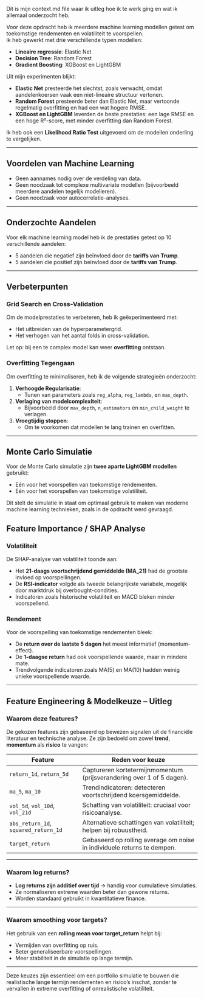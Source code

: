 Dit is mijn context.md file waar ik uitleg hoe ik te werk ging en wat ik allemaal onderzocht heb.

Voor deze opdracht heb ik meerdere machine learning modellen getest om toekomstige rendementen en volatiliteit te voorspellen.  
Ik heb gewerkt met drie verschillende typen modellen:

- **Lineaire regressie**: Elastic Net
- **Decision Tree**: Random Forest
- **Gradient Boosting**: XGBoost en LightGBM

Uit mijn experimenten blijkt:

- **Elastic Net** presteerde het slechtst, zoals verwacht, omdat aandelenkoersen vaak een niet-lineaire structuur vertonen.
- **Random Forest** presteerde beter dan Elastic Net, maar vertoonde regelmatig overfitting en had een wat hogere RMSE.
- **XGBoost en LightGBM** leverden de beste prestaties: een lage RMSE en een hoge R²-score, met minder overfitting dan Random Forest.

Ik heb ook een **Likelihood Ratio Test** uitgevoerd om de modellen onderling te vergelijken.

---

## Voordelen van Machine Learning

- Geen aannames nodig over de verdeling van data.
- Geen noodzaak tot complexe multivariate modellen (bijvoorbeeld meerdere aandelen tegelijk modelleren).
- Geen noodzaak voor autocorrelatie-analyses.

---

## Onderzochte Aandelen

Voor elk machine learning model heb ik de prestaties getest op 10 verschillende aandelen:

- 5 aandelen die negatief zijn beïnvloed door de **tariffs van Trump**.
- 5 aandelen die positief zijn beïnvloed door de **tariffs van Trump**.

---

## Verbeterpunten

### Grid Search en Cross-Validation

Om de modelprestaties te verbeteren, heb ik geëxperimenteerd met:

- Het uitbreiden van de hyperparametergrid.
- Het verhogen van het aantal folds in cross-validation.

Let op: bij een te complex model kan weer **overfitting** ontstaan.

### Overfitting Tegengaan

Om overfitting te minimaliseren, heb ik de volgende strategieën onderzocht:

1. **Verhoogde Regularisatie**: 
   - Tunen van parameters zoals `reg_alpha`, `reg_lambda`, en `max_depth`.
2. **Verlaging van modelcomplexiteit**: 
   - Bijvoorbeeld door `max_depth`, `n_estimators` en `min_child_weight` te verlagen.
3. **Vroegtijdig stoppen**:
   - Om te voorkomen dat modellen te lang trainen en overfitten.

---


## Monte Carlo Simulatie

Voor de Monte Carlo simulatie zijn **twee aparte LightGBM modellen** gebruikt:

- Eén voor het voorspellen van toekomstige rendementen.
- Eén voor het voorspellen van toekomstige volatiliteit.

Dit stelt de simulatie in staat om optimaal gebruik te maken van moderne machine learning technieken, zoals in de opdracht werd gevraagd.







## Feature Importance / SHAP Analyse

### Volatiliteit

De SHAP-analyse van volatiliteit toonde aan:

- Het **21-daags voortschrijdend gemiddelde (MA_21)** had de grootste invloed op voorspellingen.
- De **RSI-indicator** volgde als tweede belangrijkste variabele, mogelijk door marktdruk bij overbought-condities.
- Indicatoren zoals historische volatiliteit en MACD bleken minder voorspellend.

### Rendement

Voor de voorspelling van toekomstige rendementen bleek:

- De **return over de laatste 5 dagen** het meest informatief (momentum-effect).
- De **1-daagse return** had ook voorspellende waarde, maar in mindere mate.
- Trendvolgende indicatoren zoals MA(5) en MA(10) hadden weinig unieke voorspellende waarde.

---


## Feature Engineering & Modelkeuze – Uitleg

### Waarom deze features?
De gekozen features zijn gebaseerd op bewezen signalen uit de financiële literatuur en technische analyse. Ze zijn bedoeld om zowel **trend**, **momentum** als **risico** te vangen:

| Feature                    | Reden voor keuze                                              |
|----------------------------|---------------------------------------------------------------|
| `return_1d`, `return_5d`   | Captureren kortetermijnmomentum (prijsverandering over 1 of 5 dagen). |
| `ma_5`, `ma_10`            | Trendindicatoren: detecteren voortschrijdend koersgemiddelde. |
| `vol_5d`, `vol_10d`, `vol_21d` | Schatting van volatiliteit: cruciaal voor risicoanalyse.    |
| `abs_return_1d`, `squared_return_1d` | Alternatieve schattingen van volatiliteit; helpen bij robuustheid. |
| `target_return`            | Gebaseerd op rolling average om noise in individuele returns te dempen. |

---

### Waarom  log returns?
- **Log returns zijn additief over tijd** → handig voor cumulatieve simulaties.
- Ze normaliseren extreme waarden beter dan gewone returns.
- Worden standaard gebruikt in kwantitatieve finance.

---

### Waarom smoothing voor targets?
Het gebruik van een **rolling mean voor target_return** helpt bij:
- Vermijden van overfitting op ruis.
- Beter generaliseerbare voorspellingen.
- Meer stabiliteit in de simulatie op lange termijn.

---

Deze keuzes zijn essentieel om een portfolio simulatie te bouwen die realistische lange termijn rendementen en risico’s inschat, zonder te vervallen in extreme overfitting of onrealistische volatiliteit.




